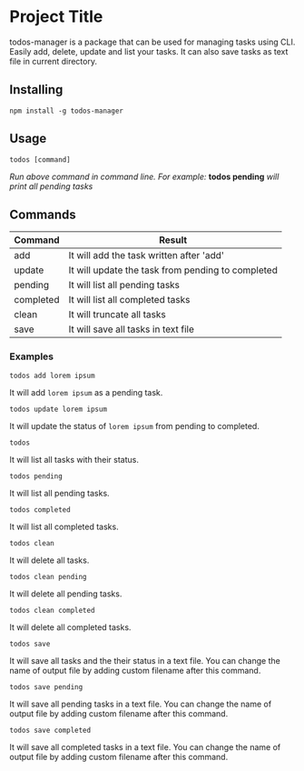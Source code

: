 # Project Title

todos-manager is a package that can be used for managing tasks using CLI. Easily add, delete, update and list your tasks. It can also save tasks as text file in current directory.

## Installing
```
npm install -g todos-manager
```

## Usage
```
todos [command]
```
_Run above command in command line. For example:_
__todos pending__ _will print all pending tasks_

## Commands
Command | Result
--- | ---
add | It will add the task written after 'add'
update | It will update the task from pending to completed
pending | It will list all pending tasks
completed | It will list all completed tasks
clean | It will truncate all tasks
save | It will save all tasks in text file

### Examples
```
todos add lorem ipsum
```
It will add `lorem ipsum` as a pending task.


```
todos update lorem ipsum
```
It will update the status of `lorem ipsum` from pending to completed.


```
todos
```
It will list all tasks with their status.


```
todos pending
```
It will list all pending tasks.


```
todos completed
```
It will list all completed tasks.


```
todos clean
```
It will delete all tasks.


```
todos clean pending
```
It will delete all pending tasks.


```
todos clean completed
```
It will delete all completed tasks.


```
todos save
```
It will save all tasks and the their status in a text file. You can change the name of output file by adding custom filename after this command.


```
todos save pending
```
It will save all pending tasks in a text file. You can change the name of output file by adding custom filename after this command.


```
todos save completed
```
It will save all completed tasks in a text file. You can change the name of output file by adding custom filename after this command.
